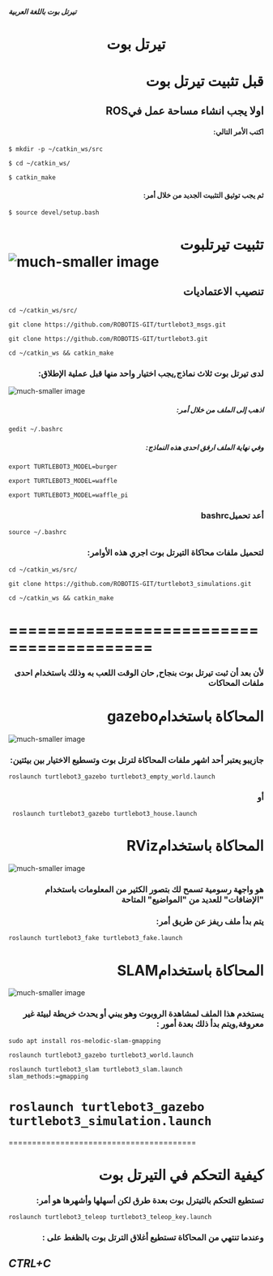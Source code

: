 ##### تيرتل بوت باللغة العربية

# <p align="center"> تيرتل بوت </p>




# <div dir="rtl">قبل تثبيت تيرتل بوت</div>  
## <div dir="rtl"> اولا يجب انشاء مساحة عمل فيROS</div>

#### <div dir="rtl">اكتب الأمر التالي:</div> 
``` $ mkdir -p ~/catkin_ws/src ```


 ``` $ cd ~/catkin_ws/ ```
 
 
``` $ catkin_make ```  

#### <div dir="rtl">ثم يجب توثيق التثبيت الجديد من خلال أمر:</div>
``` $ source devel/setup.bash ```

# <div dir="rtl"> تثبيت تيرتلبوت</div> ![much-smaller image]( https://encrypted-tbn0.gstatic.com/images?q=tbn%3AANd9GcSZHnxzPWjOnc9FM2YLq0p7OfGJDT-TIIGw6A&usqp=CAU ) 


## <div dir="rtl">تنصيب الاعتماديات </div>

``` cd ~/catkin_ws/src/ ``` 

 ``` git clone https://github.com/ROBOTIS-GIT/turtlebot3_msgs.git ``` 
 
``` git clone https://github.com/ROBOTIS-GIT/turtlebot3.git ```

``` cd ~/catkin_ws && catkin_make ```


### <div dir="rtl">لدى تيرتل بوت ثلاث نماذج,يجب اختيار واحد منها قبل عملية الإطلاق:</div>

![much-smaller image]( https://spectrum.ieee.org/image/Mjg5Mzk2OQ.png ) 



##### <div dir="rtl">اذهب إلى الملف من خلال أمر:</div>
``` gedit ~/.bashrc ```
##### <div dir="rtl">وفي نهاية الملف ارفق احدى هذه النماذج:</div>
``` export TURTLEBOT3_MODEL=burger ```

``` export TURTLEBOT3_MODEL=waffle ```

``` export TURTLEBOT3_MODEL=waffle_pi ```


### <div dir="rtl">أعد تحميلbashrc </div>
``` source ~/.bashrc ```

### <div dir="rtl">لتحميل ملفات محاكاة التيرتل بوت اجري هذه الأوامر:</div>
``` cd ~/catkin_ws/src/ ```

``` git clone https://github.com/ROBOTIS-GIT/turtlebot3_simulations.git ```

``` cd ~/catkin_ws && catkin_make ```

=========================================
========================================

### <div dir="rtl">  لأن بعد أن ثبت تيرتل بوت بنجاح, حان الوقت اللعب به وذلك باستخدام احدى ملفات المحاكات</div>

# <div dir="rtl"> المحاكاة باستخدامgazebo </div>

![much-smaller image](https://i.ytimg.com/vi/zP5it1Nr1Y4/maxresdefault.jpg) 

### <div dir="rtl">جازيبو يعتبر أحد اشهر ملفات المحاكاة لترتل بوت وتسطيع الاختيار بين بيئتين:</div>

``` roslaunch turtlebot3_gazebo turtlebot3_empty_world.launch ```
### <div dir="rtl">أو</div>
``` roslaunch turtlebot3_gazebo turtlebot3_house.launch```


# <div dir="rtl"> المحاكاة باستخدامRViz </div>

![much-smaller image]( https://static.packt-cdn.com/products/9781788479592/graphics/B08463_03_16.jpg ) 

 ### <div dir="rtl">هو واجهة رسومية تسمح لك بتصور الكثير من المعلومات باستخدام "الإضافات" للعديد من "المواضيع" المتاحة</div>


### <div dir="rtl">يتم بدأ ملف ريفز عن طريق أمر:</div>

```roslaunch turtlebot3_fake turtlebot3_fake.launch```



# <div dir="rtl"> المحاكاة باستخدامSLAM </div>

![much-smaller image]( https://newscrewdriver.files.wordpress.com/2018/08/final-slam-map.png?w=700 ) 

### <div dir="rtl">يستخدم هذا الملف لمشاهدة الروبوت وهو يبني أو يحدث خريطة لبيئة غير معروفة,ويتم بدأ ذلك بعدة أمور :</div>


```sudo apt install ros-melodic-slam-gmapping```

```roslaunch turtlebot3_gazebo turtlebot3_world.launch```

```roslaunch turtlebot3_slam turtlebot3_slam.launch slam_methods:=gmapping```

```roslaunch turtlebot3_gazebo turtlebot3_simulation.launch```
=========================================
========================================
# <div dir="rtl"> كيفية التحكم في التيرتل بوت </div>

### <div dir="rtl"> تستطيع التحكم بالتيترل بوت بعدة طرق لكن أسهلها وأشهرها هو أمر:</div>

```roslaunch turtlebot3_teleop turtlebot3_teleop_key.launch```


### <div dir="rtl"> وعندما تنتهي من المحاكاة تستطيع أغلاق الترتل بوت بالظغط على :</div>
## *CTRL+C*
